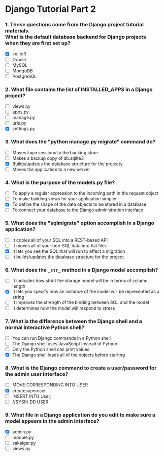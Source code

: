 # Django Tutorial Part 2

### 1. These questions come from the Django project tutorial materials.<br>What is the default database backend for Django projects when they are first set up?

- [x] sqlite3
- [ ] Oracle
- [ ] MySQL
- [ ] MongoDB
- [ ] PostgreSQL

### 2. What file contains the list of INSTALLED_APPS in a Django project?

- [ ] views.py
- [ ] apps.py
- [ ] manage.py
- [ ] urls.py
- [x] settings.py

### 3. What does the "python manage.py migrate" command do?

- [ ] Moves login sessions to the backing store
- [ ] Makes a backup copy of db.sqlite3
- [x] Builds/updates the database structure for the projecty
- [ ] Moves the application to a new server

### 4. What is the purpose of the models.py file?

- [ ] To apply a regular expression to the incoming path in the request object
- [ ] To make building views for your application simpler
- [x] To define the shape of the data objects to be stored in a database
- [ ] To connect your database to the Django administration interface

### 5. What does the "sqlmigrate" option accomplish in a Django application?

- [ ] It copies all of your SQL into a REST-based API
- [ ] It moves all of your non-SQL data into flat files
- [x] It lets you see the SQL that will run to effect a migration
- [ ] It builds/updates the database structure for the project

### 6. What does the `_str_` method in a Django model accomplish?

- [ ] It indicates how strict the storage model will be in terms of column length
- [x] It lets you specify how an instance of the model will be represented as a string
- [ ] It improves the strength of the binding between SQL and the model
- [ ] It determines how the model will respond to stress

### 7. What is the difference between the Django shell and a normal interactive Python shell?

- [ ] You can run Django commands in a Python shell
- [ ] The Django shell uses JavaScript instead of Python
- [ ] Only the Python shell can print values
- [x] The Django shell loads all of the objects before starting

### 8. What is the Django command to create a user/password for the admin user interface?

- [ ] MOVE CORRESPONDING INTO USER
- [x] createsuperuser
- [ ] INSERT INTO User;
- [ ] //SYSIN DD USER

### 9. What file in a Django application do you edit to make sure a model appears in the admin interface?

- [x] admin.py
- [ ] module.py
- [ ] sakaiger.py
- [ ] views.py
